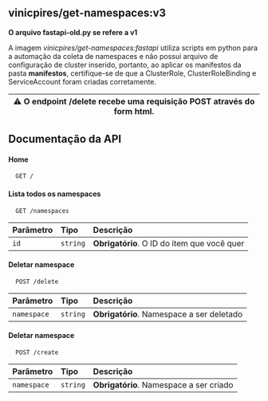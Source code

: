 ## vinicpires/get-namespaces:v3

**O arquivo fastapi-old.py se refere a v1**

A imagem *vinicpires/get-namespaces:fastapi* utiliza scripts em python para a automação da coleta de namespaces e não possui arquivo de configuração de cluster inserido, portanto, ao aplicar os manifestos da pasta **manifestos**, certifique-se de que a ClusterRole, ClusterRoleBinding e ServiceAccount foram criadas corretamente.

| :warning: O endpoint **/delete** recebe uma requisição POST através do form html.
|-----------------------------------------|

## Documentação da API

#### Home

```http
  GET /
```

#### Lista todos os namespaces

```http
  GET /namespaces
```

| Parâmetro   | Tipo       | Descrição                                   |
| :---------- | :--------- | :------------------------------------------ |
| `id`      | `string` | **Obrigatório**. O ID do item que você quer |

#### Deletar namespace

```http
  POST /delete
```

| Parâmetro   | Tipo       | Descrição                                   |
| :---------- | :--------- | :------------------------------------------ |
| `namespace`      | `string` | **Obrigatório**. Namespace a ser deletado |

#### Deletar namespace

```http
  POST /create
```

| Parâmetro   | Tipo       | Descrição                                   |
| :---------- | :--------- | :------------------------------------------ |
| `namespace`      | `string` | **Obrigatório**. Namespace a ser criado |